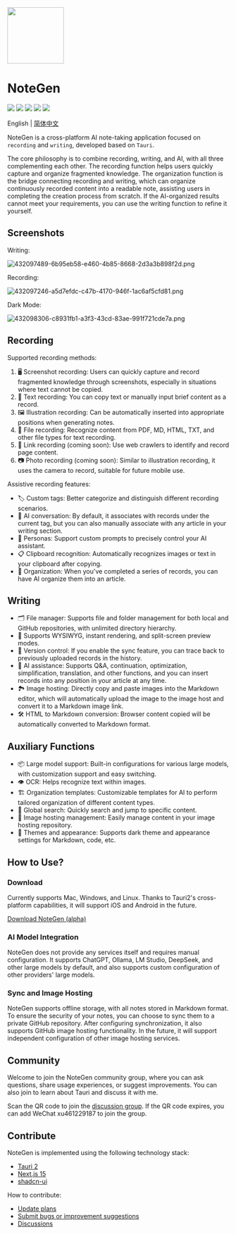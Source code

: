 <img src="https://cdn.jsdelivr.net/gh/codexu/note-gen@dev/app-icon.png" width="128" height="128" />

# NoteGen

![](https://github.com/codexu/note-gen/actions/workflows/release.yml/badge.svg?branch=release)
![](https://img.shields.io/github/v/release/codexu/note-gen)
![](https://img.shields.io/badge/version-alpha-orange)
![](https://img.shields.io/github/downloads/codexu/note-gen/total)
![](https://img.shields.io/github/commit-activity/m/codexu/note-gen)

English | [简体中文](README.CN.md)

NoteGen is a cross-platform AI note-taking application focused on `recording` and `writing`, developed based on `Tauri`.

The core philosophy is to combine recording, writing, and AI, with all three complementing each other. The recording function helps users quickly capture and organize fragmented knowledge. The organization function is the bridge connecting recording and writing, which can organize continuously recorded content into a readable note, assisting users in completing the creation process from scratch. If the AI-organized results cannot meet your requirements, you can use the writing function to refine it yourself.

## Screenshots

Writing:

![432097489-6b95eb58-e460-4b85-8668-2d3a3b898f2d.png](https://s2.loli.net/2025/04/14/NxhiWjMZT7RtusS.png)

Recording:

![432097246-a5d7efdc-c47b-4170-946f-1ac6af5cfd81.png](https://s2.loli.net/2025/04/14/R4YzblokDp7xKat.png)

Dark Mode:

![432098306-c8931fb1-a3f3-43cd-83ae-991f721cde7a.png](https://s2.loli.net/2025/04/14/9JhgTie2X4tZLdz.png)

## Recording

Supported recording methods:

1. 🖥️ Screenshot recording: Users can quickly capture and record fragmented knowledge through screenshots, especially in situations where text cannot be copied.
2. 📄 Text recording: You can copy text or manually input brief content as a record.
3. 🖼️ Illustration recording: Can be automatically inserted into appropriate positions when generating notes.
4. 📇 File recording: Recognize content from PDF, MD, HTML, TXT, and other file types for text recording.
5. 🔗 Link recording (coming soon): Use web crawlers to identify and record page content.
6. 📷 Photo recording (coming soon): Similar to illustration recording, it uses the camera to record, suitable for future mobile use.

Assistive recording features:

- 🏷️ Custom tags: Better categorize and distinguish different recording scenarios.
- 🤖 AI conversation: By default, it associates with records under the current tag, but you can also manually associate with any article in your writing section.
- 🤪 Personas: Support custom prompts to precisely control your AI assistant.
- 📋 Clipboard recognition: Automatically recognizes images or text in your clipboard after copying.
- 💾 Organization: When you've completed a series of records, you can have AI organize them into an article.

## Writing

- 🗂 File manager: Supports file and folder management for both local and GitHub repositories, with unlimited directory hierarchy.
- 📝 Supports WYSIWYG, instant rendering, and split-screen preview modes.
- 📅 Version control: If you enable the sync feature, you can trace back to previously uploaded records in the history.
- 🤖 AI assistance: Supports Q&A, continuation, optimization, simplification, translation, and other functions, and you can insert records into any position in your article at any time.
- 🏞️ Image hosting: Directly copy and paste images into the Markdown editor, which will automatically upload the image to the image host and convert it to a Markdown image link.
- 🛠️ HTML to Markdown conversion: Browser content copied will be automatically converted to Markdown format.

## Auxiliary Functions

- 📦 Large model support: Built-in configurations for various large models, with customization support and easy switching.
- 👁️ OCR: Helps recognize text within images.
- 🏗️ Organization templates: Customizable templates for AI to perform tailored organization of different content types.
- 🔎 Global search: Quickly search and jump to specific content.
- 🌃 Image hosting management: Easily manage content in your image hosting repository.
- 💎 Themes and appearance: Supports dark theme and appearance settings for Markdown, code, etc.

## How to Use?

### Download

Currently supports Mac, Windows, and Linux. Thanks to Tauri2's cross-platform capabilities, it will support iOS and Android in the future.

[Download NoteGen (alpha)](https://github.com/codexu/note-gen/releases)

### AI Model Integration

NoteGen does not provide any services itself and requires manual configuration. It supports ChatGPT, Ollama, LM Studio, DeepSeek, and other large models by default, and also supports custom configuration of other providers' large models.

### Sync and Image Hosting

NoteGen supports offline storage, with all notes stored in Markdown format. To ensure the security of your notes, you can choose to sync them to a private GitHub repository. After configuring synchronization, it also supports GitHub image hosting functionality. In the future, it will support independent configuration of other image hosting services.

## Community

Welcome to join the NoteGen community group, where you can ask questions, share usage experiences, or suggest improvements. You can also join to learn about Tauri and discuss it with me.

Scan the QR code to join the [discussion group](https://github.com/codexu/note-gen/discussions/110). If the QR code expires, you can add WeChat xu461229187 to join the group.

## Contribute

NoteGen is implemented using the following technology stack:

- [Tauri 2](https://v2.tauri.app/)
- [Next.js 15](https://nextjs.org/)
- [shadcn-ui](https://ui.shadcn.com/)

How to contribute:

- [Update plans](https://github.com/codexu/note-gen/issues/46)
- [Submit bugs or improvement suggestions](https://github.com/codexu/note-gen/issues)
- [Discussions](https://github.com/codexu/note-gen/discussions)
